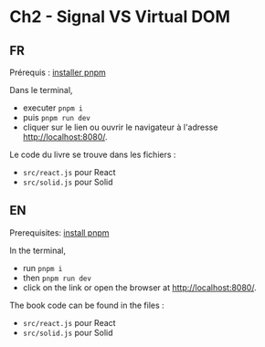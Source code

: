 # Ch2 - Signal VS Virtual DOM

## FR

Prérequis : [installer pnpm](https://pnpm.io/installation)

Dans le terminal,

- executer `pnpm i`
- puis `pnpm run dev`
- cliquer sur le lien ou ouvrir le navigateur à l'adresse [http://localhost:8080/](http://localhost:8080/).

Le code du livre se trouve dans les fichiers :

- `src/react.js` pour React
- `src/solid.js` pour Solid

## EN

Prerequisites: [install pnpm](https://pnpm.io/installation)

In the terminal,

- run `pnpm i`
- then `pnpm run dev`
- click on the link or open the browser at [http://localhost:8080/](http://localhost:8080/).

The book code can be found in the files :

- `src/react.js` pour React
- `src/solid.js` pour Solid
